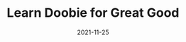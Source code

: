---
title: "Learn Doobie for Great Good"
date: 2021-11-25
header:
image: "/images/blog cover.jpg"
tags: []
excerpt: ""
---